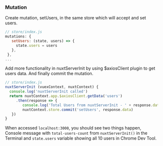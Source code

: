 ### Mutation

Create mutation, setUsers, in the same store which will accept and set users.

```javascript
// store/index.js
mutations: {
   setUsers: (state, users) => {
     state.users = users
   },
 },
...
```

Add more functionality in nuxtServerInit by using \$axiosClient plugin to get users data. And finally commit the mutation.

```javascript
// store/index.js
nuxtServerInit (vuexContext, nuxtContext) {
  console.log('nuxtServerInit called')
  return nuxtContext.app.$axiosClient.getData('users')
     .then(response => {
        console.log('Total Users from nuxtServerInit - ' + response.data.length)
        nuxtContext.store.commit('setUsers', response.data)
   })
}
```

When accessed `localhost:3000`, you should see two things happen,
Console message with `total-users-count` from `nuxtServerInit()` in the Terminal and
`state.users` variable showing all 10 users in Chrome Dev Tool.
